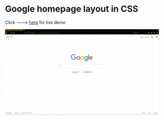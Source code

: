 # Google homepage layout in CSS

Click ---> [here](https://tejidokit.github.io/google_homepage/) for live demo


![](Google-Homepage.gif)



